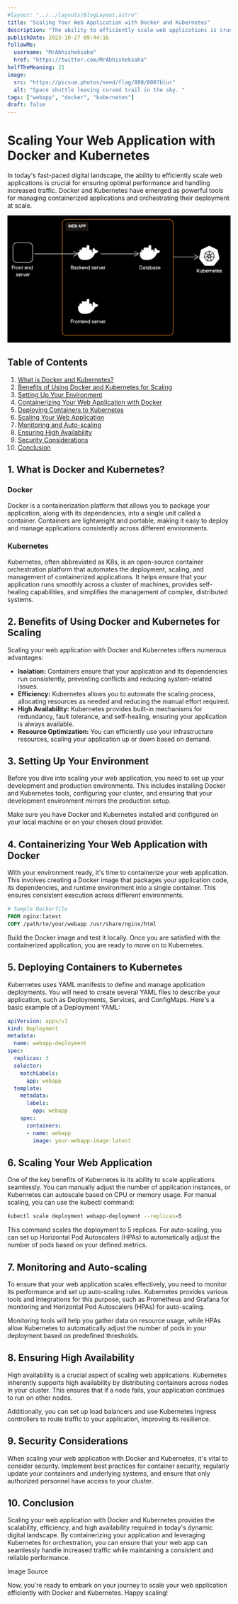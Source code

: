 ```yaml
---
#layout: "../../layouts/BlogLayout.astro"
title: "Scaling Your Web Application with Docker and Kubernetes"
description: "The ability to efficiently scale web applications is crucial for ensuring optimal performance and handling increased traffic. Docker and Kubernetes have emerged as powerful tools for managing containerized applications and orchestrating their deployment at scale"
publishDate: 2023-10-27 09:44:16
followMe:
  username: "MrAbhisheksaha"
  href: "https://twitter.com/MrAbhisheksaha"
halfTheMeaning: 21
image:
  src: "https://picsum.photos/seed/flag/800/800?blur"
  alt: "Space shuttle leaving curved trail in the sky. "
tags: ["webapp", "docker", "kubernetes"]
draft: false
---
```



# Scaling Your Web Application with Docker and Kubernetes

In today's fast-paced digital landscape, the ability to efficiently scale web applications is crucial for ensuring optimal performance and handling increased traffic. Docker and Kubernetes have emerged as powerful tools for managing containerized applications and orchestrating their deployment at scale.

![Architecture Diagram](../../assets/blogs/scaling-your-web-application-with-docker-and-kubernetes/diagram1.svg) <!-- Insert an image URL showing the architecture diagram here -->

## Table of Contents

1. [What is Docker and Kubernetes?](#1-what-is-docker-and-kubernetes)
2. [Benefits of Using Docker and Kubernetes for Scaling](#2-benefits-of-using-docker-and-kubernetes-for-scaling)
3. [Setting Up Your Environment](#3-setting-up-your-environment)
4. [Containerizing Your Web Application with Docker](#containerizing-your-web-application-with-docker)
5. [Deploying Containers to Kubernetes](#deploying-containers-to-kubernetes)
6. [Scaling Your Web Application](#scaling-your-web-application)
7. [Monitoring and Auto-scaling](#monitoring-and-auto-scaling)
8. [Ensuring High Availability](#ensuring-high-availability)
9. [Security Considerations](#security-considerations)
10. [Conclusion](#conclusion)

## 1. What is Docker and Kubernetes?

### Docker

Docker is a containerization platform that allows you to package your application, along with its dependencies, into a single unit called a container. Containers are lightweight and portable, making it easy to deploy and manage applications consistently across different environments.

### Kubernetes

Kubernetes, often abbreviated as K8s, is an open-source container orchestration platform that automates the deployment, scaling, and management of containerized applications. It helps ensure that your application runs smoothly across a cluster of machines, provides self-healing capabilities, and simplifies the management of complex, distributed systems.

## 2. Benefits of Using Docker and Kubernetes for Scaling

Scaling your web application with Docker and Kubernetes offers numerous advantages:

- **Isolation:** Containers ensure that your application and its dependencies run consistently, preventing conflicts and reducing system-related issues.
- **Efficiency:** Kubernetes allows you to automate the scaling process, allocating resources as needed and reducing the manual effort required.
- **High Availability:** Kubernetes provides built-in mechanisms for redundancy, fault tolerance, and self-healing, ensuring your application is always available.
- **Resource Optimization:** You can efficiently use your infrastructure resources, scaling your application up or down based on demand.


## 3. Setting Up Your Environment

Before you dive into scaling your web application, you need to set up your development and production environments. This includes installing Docker and Kubernetes tools, configuring your cluster, and ensuring that your development environment mirrors the production setup.

Make sure you have Docker and Kubernetes installed and configured on your local machine or on your chosen cloud provider.

## 4. Containerizing Your Web Application with Docker

With your environment ready, it's time to containerize your web application. This involves creating a Docker image that packages your application code, its dependencies, and runtime environment into a single container. This ensures consistent execution across different environments.

```dockerfile
# Sample Dockerfile
FROM nginx:latest
COPY /path/to/your/webapp /usr/share/nginx/html
```

Build the Docker image and test it locally. Once you are satisfied with the containerized application, you are ready to move on to Kubernetes.

## 5. Deploying Containers to Kubernetes
Kubernetes uses YAML manifests to define and manage application deployments. You will need to create several YAML files to describe your application, such as Deployments, Services, and ConfigMaps. Here's a basic example of a Deployment YAML:

```yaml
apiVersion: apps/v1
kind: Deployment
metadata:
  name: webapp-deployment
spec:
  replicas: 3
  selector:
    matchLabels:
      app: webapp
  template:
    metadata:
      labels:
        app: webapp
    spec:
      containers:
      - name: webapp
        image: your-webapp-image:latest

```

## 6. Scaling Your Web Application
One of the key benefits of Kubernetes is its ability to scale applications seamlessly. You can manually adjust the number of application instances, or Kubernetes can autoscale based on CPU or memory usage. For manual scaling, you can use the kubectl command:

```bash
kubectl scale deployment webapp-deployment --replicas=5
```

This command scales the deployment to 5 replicas. For auto-scaling, you can set up Horizontal Pod Autoscalers (HPAs) to automatically adjust the number of pods based on your defined metrics.


## 7. Monitoring and Auto-scaling
To ensure that your web application scales effectively, you need to monitor its performance and set up auto-scaling rules. Kubernetes provides various tools and integrations for this purpose, such as Prometheus and Grafana for monitoring and Horizontal Pod Autoscalers (HPAs) for auto-scaling.

Monitoring tools will help you gather data on resource usage, while HPAs allow Kubernetes to automatically adjust the number of pods in your deployment based on predefined thresholds.

## 8. Ensuring High Availability
High availability is a crucial aspect of scaling web applications. Kubernetes inherently supports high availability by distributing containers across nodes in your cluster. This ensures that if a node fails, your application continues to run on other nodes.

Additionally, you can set up load balancers and use Kubernetes Ingress controllers to route traffic to your application, improving its resilience.

## 9. Security Considerations
When scaling your web application with Docker and Kubernetes, it's vital to consider security. Implement best practices for container security, regularly update your containers and underlying systems, and ensure that only authorized personnel have access to your cluster.

## 10. Conclusion
Scaling your web application with Docker and Kubernetes provides the scalability, efficiency, and high availability required in today's dynamic digital landscape. By containerizing your application and leveraging Kubernetes for orchestration, you can ensure that your web app can seamlessly handle increased traffic while maintaining a consistent and reliable performance.

Image Source <!-- Insert a URL for your image source if necessary -->

Now, you're ready to embark on your journey to scale your web application efficiently with Docker and Kubernetes. Happy scaling!

